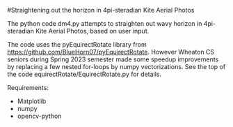#Straightening out the horizon in 4pi-steradian Kite Aerial Photos

The python code dm4.py attempts to straighten out wavy horizon in
4pi-steradian Kite Aerial Photos, based on user input. 

The code uses the pyEquirectRotate library from 
https://github.com/BlueHorn07/pyEquirectRotate. However Wheaton CS seniors 
during Spring 2023 semester made some speedup improvements by replacing a 
few nested for-loops by numpy vectorizations. See the top of the code 
equirectRotate/EquirectRotate.py for details.


Requirements:
- Matplotlib
- numpy
- opencv-python
